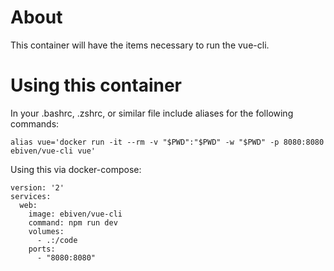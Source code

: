 # About

This container will have the items necessary to run the vue-cli.

# Using this container

In your .bashrc, .zshrc, or similar file include aliases for the
following commands:

```
alias vue='docker run -it --rm -v "$PWD":"$PWD" -w "$PWD" -p 8080:8080 ebiven/vue-cli vue'
```


Using this via docker-compose:

```
version: '2'
services:
  web:
    image: ebiven/vue-cli
    command: npm run dev
    volumes:
      - .:/code
    ports:
      - "8080:8080"
```
